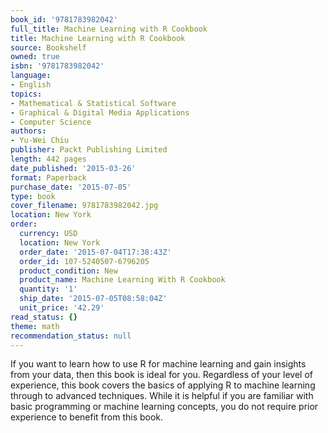 ```yaml
---
book_id: '9781783982042'
full_title: Machine Learning with R Cookbook
title: Machine Learning with R Cookbook
source: Bookshelf
owned: true
isbn: '9781783982042'
language:
- English
topics:
- Mathematical & Statistical Software
- Graphical & Digital Media Applications
- Computer Science
authors:
- Yu-Wei Chiu
publisher: Packt Publishing Limited
length: 442 pages
date_published: '2015-03-26'
format: Paperback
purchase_date: '2015-07-05'
type: book
cover_filename: 9781783982042.jpg
location: New York
order:
  currency: USD
  location: New York
  order_date: '2015-07-04T17:38:43Z'
  order_id: 107-5240507-6796205
  product_condition: New
  product_name: Machine Learning With R Cookbook
  quantity: '1'
  ship_date: '2015-07-05T08:58:04Z'
  unit_price: '42.29'
read_status: {}
theme: math
recommendation_status: null
---
```

If you want to learn how to use R for machine learning and gain insights from your data, then this book is ideal for you. Regardless of your level of experience, this book covers the basics of applying R to machine learning through to advanced techniques. While it is helpful if you are familiar with basic programming or machine learning concepts, you do not require prior experience to benefit from this book.

